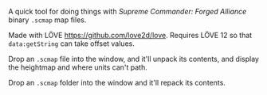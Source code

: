 A quick tool for doing things with *Supreme Commander: Forged Alliance* binary `.scmap` map files.

Made with LÖVE https://github.com/love2d/love. Requires LÖVE 12 so that `data:getString` can take offset values.


Drop an `.scmap` file into the window, and it'll unpack its contents, and display the heightmap and where units can't path.

Drop an `.scmap` folder into the window and it'll repack its contents.
